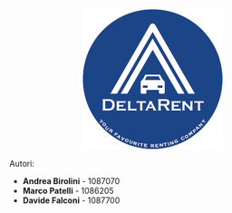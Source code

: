<p align="center">
    <img src="./Documenti/Logo/Logo%20DeltaRent%20small.png" alt="Logo DeltaRent">
<p>
Autori:

- <b>Andrea Birolini</b> - 1087070
- <b>Marco Patelli</b> - 1086205
- <b>Davide Falconi</b> - 1087700
